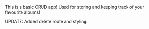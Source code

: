 This is a basic CRUD app! Used for storing and keeping track of your favourite albums! 

UPDATE: Added delete route and styling. 